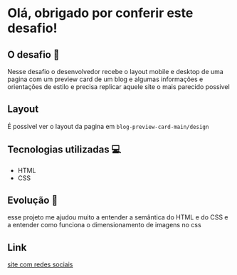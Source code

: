 # Olá, obrigado por conferir este desafio!

## O desafio 🎯
Nesse desafio o desenvolvedor recebe o layout mobile e desktop de uma pagina com um preview card de um blog e algumas informações e orientações de estilo e precisa replicar aquele site o mais parecido possivel

## Layout
É possivel ver o layout da pagina em `blog-preview-card-main/design`

## Tecnologias utilizadas 💻

- HTML
- CSS

## Evolução 🚀

esse projeto me ajudou muito a entender a semântica do HTML e do CSS e a entender como funciona o dimensionamento de imagens no css

## Link

[site com redes sociais](https://williamleles.github.io/frontend-mentor/projeto-blog/codigo/)
